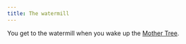 ```yaml
---
title: The watermill
---
```


You get to the watermill when you wake up the [Mother Tree](../050-mother-tree.md).
